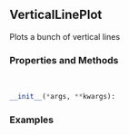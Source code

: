 ## <a id="McUtils.Plots.Plots.VerticalLinePlot">VerticalLinePlot</a>
Plots a bunch of vertical lines

### Properties and Methods
<a id="McUtils.Plots.Plots.VerticalLinePlot.__init__">&nbsp;</a>
```python
__init__(*args, **kwargs): 
```

### Examples
